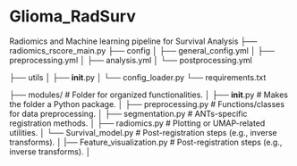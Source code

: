 # Glioma_RadSurv
Radiomics and Machine learning pipeline for Survival Analysis
├── radiomics_rscore_main.py
├── config
│   ├── general_config.yml
│   ├── preprocessing.yml
│   ├── analysis.yml
│   └── postprocessing.yml

├── utils
│   ├── __init__.py
│   └── config_loader.py
└── requirements.txt

├── modules/               # Folder for organized functionalities.
│   ├── __init__.py        # Makes the folder a Python package.
│   ├── preprocessing.py   # Functions/classes for data preprocessing.
│   ├── segmentation.py    # ANTs-specific registration methods.
│   ├── radiomics.py       # Plotting or UMAP-related utilities.
│   └── Survival_model.py  # Post-registration steps (e.g., inverse transforms).
│   |── Feature_visualization.py  # Post-registration steps (e.g., inverse transforms).
│
